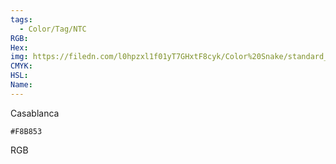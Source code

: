 ```yaml
---
tags:
  - Color/Tag/NTC
RGB:
Hex:
img: https://filedn.com/l0hpzxl1f01yT7GHxtF8cyk/Color%20Snake/standard_csv_to_svg/F8B853.svg
CMYK:
HSL:
Name:
---
```

Casablanca
```palette
#F8B853
```
RGB
